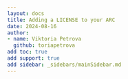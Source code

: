 ```yaml
---
layout: docs
title: Adding a LICENSE to your ARC
date: 2024-08-16
author:
- name: Viktoria Petrova
  github: toriapetrova
add toc: true
add support: true
add sidebar: _sidebars/mainSidebar.md
---
```



<!-- TODO article about licensing  -->